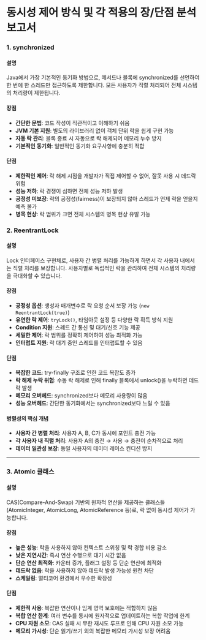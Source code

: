# 동시성 제어 방식 및 각 적용의 장/단점 분석 보고서


### 1. synchronized

####  설명
Java에서 가장 기본적인 동기화 방법으로, 메서드나 블록에 synchronized를 선언하여 한 번에 한 스레드만 접근하도록 제한합니다. 모든 사용자가 직렬 처리되어 전체 시스템의 처리량이 제한됩니다.

####  장점
- **간단한 문법**: 코드 작성이 직관적이고 이해하기 쉬움
- **JVM 기본 지원**: 별도의 라이브러리 없이 객체 단위 락을 쉽게 구현 가능
- **자동 락 관리**: 블록 종료 시 자동으로 락 해제되어 메모리 누수 방지
- **기본적인 동기화**: 일반적인 동기화 요구사항에 충분히 적합

####  단점
- **제한적인 제어**: 락 해제 시점을 개발자가 직접 제어할 수 없어, 잘못 사용 시 데드락 위험
- **성능 저하**: 락 경쟁이 심하면 전체 성능 저하 발생
- **공정성 미보장**: 락의 공정성(fairness)이 보장되지 않아 스레드가 언제 락을 얻을지 예측 불가
- **병목 현상**: 락 범위가 크면 전체 시스템의 병목 현상 유발 가능

### 2. ReentrantLock 

####  설명
Lock 인터페이스 구현체로, 사용자 간 병렬 처리를 가능하게 하면서 각 사용자 내에서는 직렬 처리를 보장합니다. 사용자별로 독립적인 락을 관리하여 전체 시스템의 처리량을 극대화할 수 있습니다.

####  장점
- **공정성 옵션**: 생성자 매개변수로 락 요청 순서 보장 가능 (`new ReentrantLock(true)`)
- **유연한 락 제어**: `tryLock()`, 타임아웃 설정 등 다양한 락 획득 방식 지원
- **Condition 지원**: 스레드 간 통신 및 대기/신호 기능 제공
- **세밀한 제어**: 락 범위를 정확히 제어하여 성능 최적화 가능
- **인터럽트 지원**: 락 대기 중인 스레드를 인터럽트할 수 있음

####  단점
- **복잡한 코드**: try-finally 구조로 인한 코드 복잡도 증가
- **락 해제 누락 위험**: 수동 락 해제로 인해 finally 블록에서 unlock()을 누락하면 데드락 발생
- **메모리 오버헤드**: synchronized보다 메모리 사용량이 많음
- **성능 오버헤드**: 간단한 동기화에서는 synchronized보다 느릴 수 있음


####  병렬성의 핵심 개념
- **사용자 간 병렬 처리**: 사용자 A, B, C가 동시에 포인트 충전 가능
- **각 사용자 내 직렬 처리**: 사용자 A의 충전 → 사용 → 충전이 순차적으로 처리
- **데이터 일관성 보장**: 동일 사용자의 데이터 레이스 컨디션 방지

---

### 3. Atomic 클래스

####  설명
CAS(Compare-And-Swap) 기반의 원자적 연산을 제공하는 클래스들(AtomicInteger, AtomicLong, AtomicReference 등)로, 락 없이 동시성 제어가 가능합니다.

####  장점
- **높은 성능**: 락을 사용하지 않아 컨텍스트 스위칭 및 락 경합 비용 감소
- **낮은 지연시간**: 즉시 연산 수행으로 대기 시간 없음
- **단순 연산 최적화**: 카운터 증가, 플래그 설정 등 단순 연산에 최적화
- **데드락 없음**: 락을 사용하지 않아 데드락 발생 가능성 원천 차단
- **스케일링**: 멀티코어 환경에서 우수한 확장성

####  단점
- **제한적 사용**: 복잡한 연산이나 임계 영역 보호에는 적합하지 않음
- **복합 연산 한계**: 여러 변수를 동시에 원자적으로 업데이트하는 복합 작업에 한계
- **CPU 자원 소모**: CAS 실패 시 무한 재시도 루프로 인해 CPU 자원 소모 가능
- **메모리 가시성**: 단순 읽기/쓰기 외의 복잡한 메모리 가시성 보장 어려움

